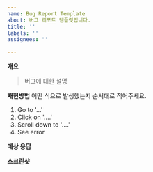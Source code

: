 ```yaml
---
name: Bug Report Template
about: 버그 리포트 템플릿입니다.
title: ''
labels: ''
assignees: ''

---
```


**개요**
> 버그에 대한 설명

**재현방법**
어떤 식으로 발생했는지 순서대로 적어주세요.
1. Go to '...'
2. Click on '....'
3. Scroll down to '....'
4. See error

**예상 응답**

**스크린샷**
